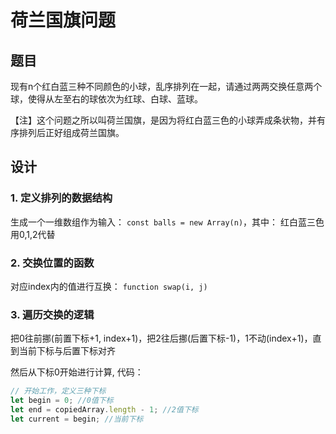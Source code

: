 # 荷兰国旗问题

## 题目

现有n个红白蓝三种不同颜色的小球，乱序排列在一起，请通过两两交换任意两个球，使得从左至右的球依次为红球、白球、蓝球。

【注】这个问题之所以叫荷兰国旗，是因为将红白蓝三色的小球弄成条状物，并有序排列后正好组成荷兰国旗。

## 设计

### 1. 定义排列的数据结构

生成一个一维数组作为输入： `const balls = new Array(n)`，其中： 红白蓝三色用0,1,2代替

### 2. 交换位置的函数

对应index内的值进行互换： `function swap(i, j)`


### 3. 遍历交换的逻辑


把0往前挪(前置下标+1, index+1)，把2往后挪(后置下标-1)，1不动(index+1)，直到当前下标与后置下标对齐

然后从下标0开始进行计算, 代码： 

```js
// 开始工作，定义三种下标
let begin = 0; //0值下标
let end = copiedArray.length - 1; //2值下标
let current = begin; //当前下标

```
